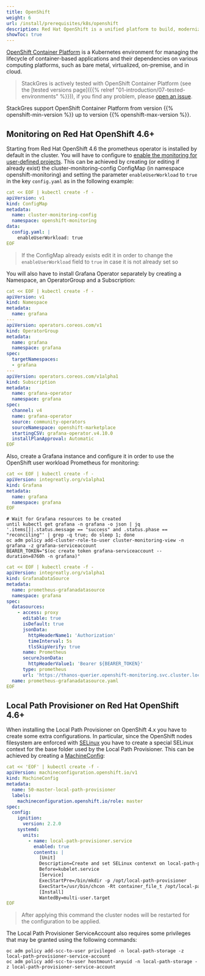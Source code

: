 ```yaml
---
title: OpenShift
weight: 6
url: /install/prerequisites/k8s/openshift
description: Red Hat OpenShift is a unified platform to build, modernize, and deploy applications at scale.
showToc: true
---
```


[OpenShift Container Platform](https://docs.openshift.com/container-platform/latest/getting_started/openshift-overview.html) is a Kubernetes environment for managing the lifecycle of container-based applications and their dependencies on various computing platforms, such as bare metal, virtualized, on-premise, and in cloud.

> StackGres is actively tested with OpenShift Container Platform (see the [tested versions page]({{% relref "01-introduction/07-tested-environments" %}})), if you find any problem, please [open an issue](https://gitlab.com/ongresinc/stackgres/-/issues/new).

StackGres support OpenShift Container Platform from version {{% openshift-min-version %}} up to version {{% openshift-max-version %}}.

## Monitoring on Red Hat OpenShift 4.6+

Starting from Red Hat OpenShift 4.6 the prometheus operator is installed by default in the cluster. You will have to configure to [enable the monitoring for user-defined projects](https://docs.openshift.com/container-platform/4.6/monitoring/enabling-monitoring-for-user-defined-projects.html). This can be achieved by creating (or editing if already exist) the cluster-monitoring-config ConfigMap (in namespace openshift-monitoring) and setting the parameter `enableUserWorkload` to `true` in the key `config.yaml` as in the following example:

```yaml
cat << EOF | kubectl create -f -
apiVersion: v1
kind: ConfigMap
metadata:
  name: cluster-monitoring-config
  namespace: openshift-monitoring
data:
  config.yaml: |
    enableUserWorkload: true
EOF
```

> If the ConfigMap already exists edit it in order to change the `enableUserWorkload` field to `true` in case it is not already set so

You will also have to install Grafana Operator separately by creating a Namespace, an OperatorGroup and a Subscription:

```yaml
cat << EOF | kubectl create -f -
apiVersion: v1
kind: Namespace
metadata:
  name: grafana
---
apiVersion: operators.coreos.com/v1
kind: OperatorGroup
metadata:
  name: grafana
  namespace: grafana
spec:
  targetNamespaces:
  - grafana
---
apiVersion: operators.coreos.com/v1alpha1
kind: Subscription
metadata:
  name: grafana-operator
  namespace: grafana
spec:
  channel: v4
  name: grafana-operator
  source: community-operators
  sourceNamespace: openshift-marketplace
  startingCSV: grafana-operator.v4.10.0
  installPlanApproval: Automatic
EOF
```

Also, create a Grafana instance and configure it in order to use the OpenShift user workload Prometheus for monitoring:

```yaml
cat << EOF | kubectl create -f -
apiVersion: integreatly.org/v1alpha1
kind: Grafana
metadata:
  name: grafana
  namespace: grafana
EOF
```

```
# Wait for Grafana resources to be created
until kubectl get grafana -n grafana -o json | jq '.items[]|.status.message == "success" and .status.phase == "reconciling"' | grep -q true; do sleep 1; done
oc adm policy add-cluster-role-to-user cluster-monitoring-view -n grafana -z grafana-serviceaccount
BEARER_TOKEN="$(oc create token grafana-serviceaccount --duration=8760h -n grafana)"
```

```yaml
cat << EOF | kubectl create -f -
apiVersion: integreatly.org/v1alpha1
kind: GrafanaDataSource
metadata:
  name: prometheus-grafanadatasource
  namespace: grafana
spec:
  datasources:
    - access: proxy
      editable: true
      isDefault: true
      jsonData:
        httpHeaderName1: 'Authorization'
        timeInterval: 5s
        tlsSkipVerify: true
      name: Prometheus
      secureJsonData:
        httpHeaderValue1: 'Bearer ${BEARER_TOKEN}'
      type: prometheus
      url: 'https://thanos-querier.openshift-monitoring.svc.cluster.local:9091'
  name: prometheus-grafanadatasource.yaml
EOF
```

## Local Path Provisioner on Red Hat OpenShift 4.6+

When installing the Local Path Provisioner on OpenShift 4.x you have to create some extra configurations. In particular, since the OpenShift nodes filesystem are enforced with [SELinux](https://es.wikipedia.org/wiki/SELinux) you have to create a special SELinux context for the base folder used by the Local Path Provisioner. This can be achieved by creating a [MachineConfig](https://docs.openshift.com/container-platform/4.6/post_installation_configuration/machine-configuration-tasks.html):

```yaml
cat << 'EOF' | kubectl create -f -
apiVersion: machineconfiguration.openshift.io/v1
kind: MachineConfig
metadata:
  name: 50-master-local-path-provisioner
  labels:
    machineconfiguration.openshift.io/role: master
spec:
  config:
    ignition:
      version: 2.2.0
    systemd:
      units:
        - name: local-path-provisioner.service
          enabled: true
          contents: |
            [Unit]
            Description=Create and set SELinux contenxt on local-path-provisioner directory
            Before=kubelet.service
            [Service]
            ExecStartPre=/bin/mkdir -p /opt/local-path-provisioner
            ExecStart=/usr/bin/chcon -Rt container_file_t /opt/local-path-provisioner
            [Install]
            WantedBy=multi-user.target
EOF
```

> After applying this command the cluster nodes will be restarted for the configuration to be applied.

The Local Path Provisioner ServiceAccount also requires some privileges that may be granted using the following commands:

```
oc adm policy add-scc-to-user privileged -n local-path-storage -z local-path-provisioner-service-account
oc adm policy add-scc-to-user hostmount-anyuid -n local-path-storage -z local-path-provisioner-service-account
```

